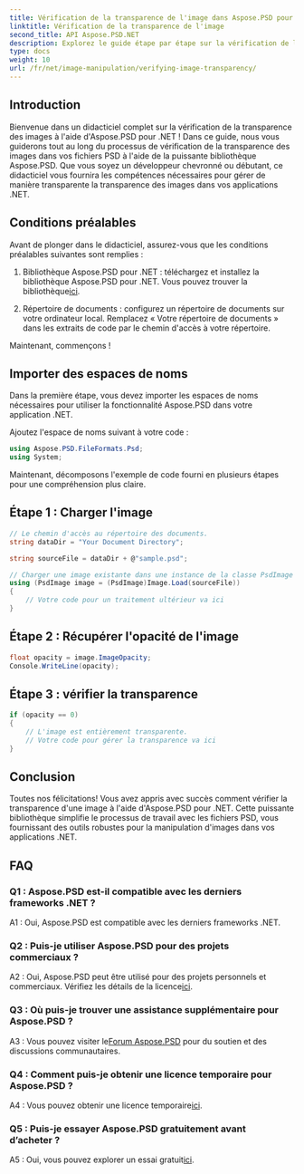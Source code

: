 ```yaml
---
title: Vérification de la transparence de l'image dans Aspose.PSD pour .NET
linktitle: Vérification de la transparence de l'image
second_title: API Aspose.PSD.NET
description: Explorez le guide étape par étape sur la vérification de la transparence des images dans Aspose.PSD pour .NET.
type: docs
weight: 10
url: /fr/net/image-manipulation/verifying-image-transparency/
---
```

## Introduction

Bienvenue dans un didacticiel complet sur la vérification de la transparence des images à l'aide d'Aspose.PSD pour .NET ! Dans ce guide, nous vous guiderons tout au long du processus de vérification de la transparence des images dans vos fichiers PSD à l'aide de la puissante bibliothèque Aspose.PSD. Que vous soyez un développeur chevronné ou débutant, ce didacticiel vous fournira les compétences nécessaires pour gérer de manière transparente la transparence des images dans vos applications .NET.

## Conditions préalables

Avant de plonger dans le didacticiel, assurez-vous que les conditions préalables suivantes sont remplies :

1.  Bibliothèque Aspose.PSD pour .NET : téléchargez et installez la bibliothèque Aspose.PSD pour .NET. Vous pouvez trouver la bibliothèque[ici](https://releases.aspose.com/psd/net/).

2. Répertoire de documents : configurez un répertoire de documents sur votre ordinateur local. Remplacez « Votre répertoire de documents » dans les extraits de code par le chemin d'accès à votre répertoire.

Maintenant, commençons !

## Importer des espaces de noms

Dans la première étape, vous devez importer les espaces de noms nécessaires pour utiliser la fonctionnalité Aspose.PSD dans votre application .NET.

Ajoutez l'espace de noms suivant à votre code :

```csharp
using Aspose.PSD.FileFormats.Psd;
using System;
```

Maintenant, décomposons l'exemple de code fourni en plusieurs étapes pour une compréhension plus claire.

## Étape 1 : Charger l'image

```csharp
// Le chemin d'accès au répertoire des documents.
string dataDir = "Your Document Directory";

string sourceFile = dataDir + @"sample.psd";

// Charger une image existante dans une instance de la classe PsdImage
using (PsdImage image = (PsdImage)Image.Load(sourceFile))
{
    // Votre code pour un traitement ultérieur va ici
}
```

## Étape 2 : Récupérer l'opacité de l'image

```csharp
float opacity = image.ImageOpacity;
Console.WriteLine(opacity);
```

## Étape 3 : vérifier la transparence

```csharp
if (opacity == 0)
{
    // L'image est entièrement transparente.
    // Votre code pour gérer la transparence va ici
}
```

## Conclusion

Toutes nos félicitations! Vous avez appris avec succès comment vérifier la transparence d'une image à l'aide d'Aspose.PSD pour .NET. Cette puissante bibliothèque simplifie le processus de travail avec les fichiers PSD, vous fournissant des outils robustes pour la manipulation d'images dans vos applications .NET.

## FAQ

### Q1 : Aspose.PSD est-il compatible avec les derniers frameworks .NET ?

A1 : Oui, Aspose.PSD est compatible avec les derniers frameworks .NET.

### Q2 : Puis-je utiliser Aspose.PSD pour des projets commerciaux ?

 A2 : Oui, Aspose.PSD peut être utilisé pour des projets personnels et commerciaux. Vérifiez les détails de la licence[ici](https://purchase.aspose.com/buy).

### Q3 : Où puis-je trouver une assistance supplémentaire pour Aspose.PSD ?

 A3 : Vous pouvez visiter le[Forum Aspose.PSD](https://forum.aspose.com/c/psd/34) pour du soutien et des discussions communautaires.

### Q4 : Comment puis-je obtenir une licence temporaire pour Aspose.PSD ?

 A4 : Vous pouvez obtenir une licence temporaire[ici](https://purchase.aspose.com/temporary-license/).

### Q5 : Puis-je essayer Aspose.PSD gratuitement avant d’acheter ?

A5 : Oui, vous pouvez explorer un essai gratuit[ici](https://releases.aspose.com/).